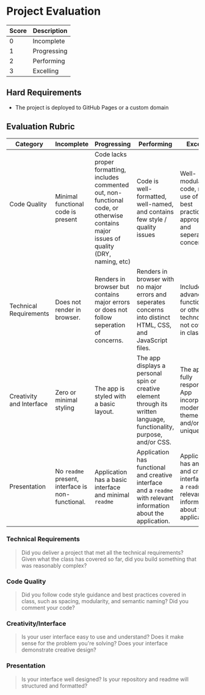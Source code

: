 # Project Evaluation

| Score | Description |
| --- | --- |
| 0 | Incomplete |
| 1 | Progressing |
| 2 | Performing |
| 3 | Excelling |

## Hard Requirements

- The project is deployed to GitHub Pages or a custom domain

## Evaluation Rubric


| Category                        | Incomplete                               | Progressing                              | Performing                               | Excelling                                |
| ------------------------------- | ---------------------------------------- | ---------------------------------------- | ---------------------------------------- | ---------------------------------------- |
| Code Quality                    | Minimal functional code is present       | Code lacks proper formatting, includes commented out, non-functional code, or otherwise contains major issues of quality (DRY, naming, etc) | Code is well-formatted, well-named, and contains few style / quality issues | Well-modularized code, makes use of JS best practices appropriately, and seperates concerns |
| Technical Requirements          | Does not render in browser. | Renders in browser but contains major errors or does not follow seperation of concerns. | Renders in browser with no major errors and seperates concerns into distinct HTML, CSS, and JavaScript files. | Includes advanced functionality or other technology not covered in class |
| Creativity and Interface        | Zero or minimal styling | The app is styled with a basic layout. | The app displays a personal spin or creative element through its written language, functionality, purpose, and/or CSS.| The app is fully responsive. App incorporates modern UI themes, and/or adds unique flair. |
| Presentation    | No `readme` present, interface is non-functional. | Application has a basic interface and minimal `readme` | Application has functional and creative interface and a `readme` with relevant information about the application. | Application has an intuive and creative interface and a `readme` with relevant information about the application.  |


### Technical Requirements

> Did you deliver a project that met all the technical requirements? Given what
> the class has covered so far, did you build something that was reasonably
> complex?

### Code Quality

> Did you follow code style guidance and best practices covered in class, such
> as spacing, modularity, and semantic naming? Did you comment your code?

### Creativity/Interface

> Is your user interface easy to use and understand? Does it make sense for the
> problem you're solving? Does your interface demonstrate creative design?

### Presentation

> Is your interface well designed? Is your repository and readme will structured
> and formatted?
